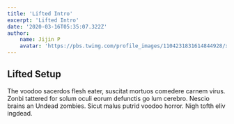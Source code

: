 ```yaml
---
title: 'Lifted Intro'
excerpt: 'Lifted Intro'
date: '2020-03-16T05:35:07.322Z'
author:
    name: Jijin P
    avatar: 'https://pbs.twimg.com/profile_images/1104231831614844928/x_xfQsxK_400x400.png'
---
```


## Lifted Setup

The voodoo sacerdos flesh eater, suscitat mortuos comedere carnem virus. Zonbi tattered for solum oculi eorum defunctis go lum cerebro. Nescio brains an Undead zombies. Sicut malus putrid voodoo horror. Nigh tofth eliv ingdead.
